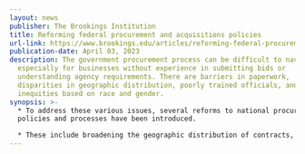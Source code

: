 ```yaml
---
layout: news
publisher: The Brookings Institution
title: Reforming federal procurement and acquisitions policies
url-link: https://www.brookings.edu/articles/reforming-federal-procurement-and-acquisitions-policies/
publication-date: April 03, 2023
description: The government procurement process can be difficult to navigate,
  especially for businesses without experience in submitting bids or
  understanding agency requirements. There are barriers in paperwork,
  disparities in geographic distribution, poorly trained officials, and
  inequities based on race and gender.
synopsis: >-
  * To address these various issues, several reforms to national procurement
  policies and processes have been introduced.

  * These include broadening the geographic distribution of contracts, ensuring fairness and transparency, improving access for small businesses and historically disadvantaged firms, enhancing the training of government procurement officers, increasing accountability by empowering end-users, utilizing technology and machine learning software for data analysis, limiting the time period and criteria for legal challenges, and learning from reforms implemented in other countries.
---
```

